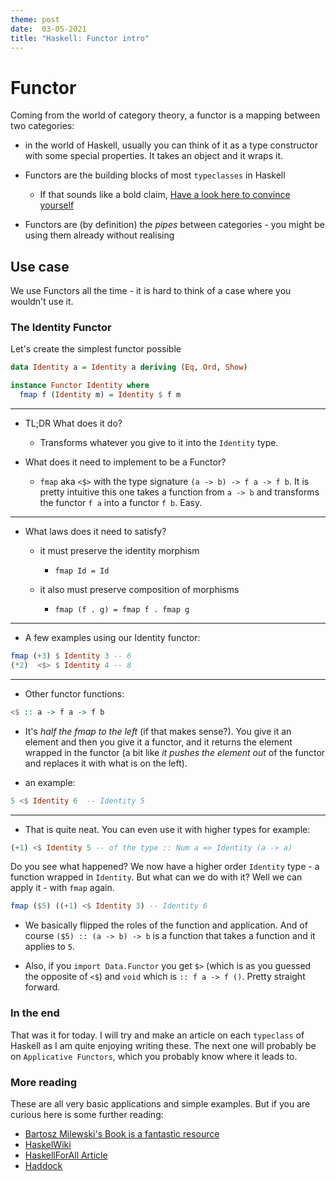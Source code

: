 ```yaml
---
theme: post
date:  03-05-2021
title: "Haskell: Functor intro"
---
```


# Functor

Coming from the world of category theory, a functor is a mapping between two
categories:

- in the world of Haskell, usually you can think of it as a type constructor
  with some special properties. It takes an object and it wraps it.
    
- Functors are the building blocks of most `typeclasses` in Haskell

  - If that sounds like a bold claim, 
    [Have a look here to convince yourself](https://wiki.haskell.org/File:Typeclassopedia-diagram.png)


- Functors are (by definition) the *pipes* between categories - you might be
  using them already without realising


## Use case 

We use Functors all the time - it is hard to think of a case where you wouldn't
use it.


### The Identity Functor

Let's create the simplest functor possible

```haskell
data Identity a = Identity a deriving (Eq, Ord, Show)

instance Functor Identity where
  fmap f (Identity m) = Identity $ f m
```

----

- TL;DR What does it do?

  - Transforms whatever you give to it into the  `Identity` type.
  

- What does it need to implement to be a Functor?

  - `fmap` aka `<$>` with the type signature `(a -> b) -> f a -> f b`. It is
    pretty intuitive this one takes a function from `a -> b` and transforms the
    functor `f a` into a functor `f b`. Easy.
    
----

- What laws does it need to satisfy?

  - it must preserve the identity morphism
  
    - `fmap Id = Id`
  
  - it also must preserve composition of morphisms 
   
    - `fmap (f . g) = fmap f . fmap g`

---

- A few examples using our Identity functor:

```haskell
fmap (+3) $ Identity 3 -- 6
(*2)  <$> $ Identity 4 -- 8
```

---

- Other functor functions:

```haskell
<$ :: a -> f a -> f b
```

- It's *half the fmap to the left* (if that makes sense?). You give it an
  element and then you give it a functor, and it returns the element wrapped in
  the functor (a bit like *it pushes the element out* of the functor and
  replaces it with what is on the left).

- an example:
```haskell
5 <$ Identity 6  -- Identity 5
```

---

- That is quite neat. You can even use it with higher types for example:

```haskell
(+1) <$ Identity 5 -- of the type :: Num a => Identity (a -> a)
```

Do you see what happened? We now have a higher order `Identity` type - a
function wrapped in `Identity`. But what can we do with it? Well we can apply
it - with `fmap` again.

```haskell
fmap ($5) ((+1) <$ Identity 3) -- Identity 6
```

- We basically flipped the roles of the function and application. And of course
  `($5) :: (a -> b) -> b` is a function that takes a function and it applies
  to `5`.

- Also, if you `import Data.Functor` you get `$>` (which is as you guessed the
  opposite of `<$`) and `void` which is `:: f a -> f ()`. Pretty straight
  forward.


### In the end

That was it for today. I will try and make an article on each `typeclass` of
Haskell as I am quite enjoying writing these. The next one will probably be on
`Applicative Functors`, which you probably know where it leads to.


### More reading 

These are all very basic applications and simple examples. But if you are
curious here is some further reading:

- [Bartosz Milewski's Book is a fantastic resource](https://github.com/hmemcpy/milewski-ctfp-pdf)
- [HaskelWiki](https://wiki.haskell.org/Functor)
- [HaskellForAll Article](https://www.haskellforall.com/2012/09/the-functor-design-pattern.html)
- [Haddock](https://hackage.haskell.org/package/base-4.15.0.0/docs/Prelude.html#t:Functor)
